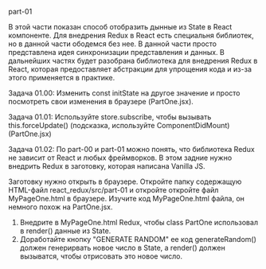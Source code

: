 part-01

В этой части показан способ отобразить дынные из State в React компоненте.
Для внедрения Redux в React есть специальня библиотек, но в данной части ободемся без нее.
В данной части просто представлена идея синхронизации представления и данных.
В дальнейших частях будет разобрана библиотека для внедрения Redux в React,
которая предоставляет абстракции для упрощения кода и из-за этого применяется в практике.

Задача 01.00:
Изменить const initState на другое значение и просто посмотреть свои изменения в браузере (PartOne.jsx).

Задача 01.01:
Используйте store.subscribe, чтобы вызывать this.forceUpdate() (подсказка, используйте ComponentDidMount) (PartOne.jsx)

Задача 01.02:
По part-00 и part-01 можно понять, что библиотека Redux не зависит от React и любых фреймворков.
В этом задние нужно внедрить Redux в заготовку, которая написана Vanilla JS.

Заготовку нужно открыть в браузере.
Откройте папку содержащую HTML-файл react_redux/src/part-01 и откройте откройте файл MyPageOne.html в браузере.
Изучите код MyPageOne.html файла, он немного похож на PartOne.jsx. 

1) Внедрите в MyPageOne.html Redux, чтобы class PartOne использовал в render() данные из State. 
2) Доработайте кнопку "GENERATE RANDOM" ее код generateRandom() должен генерирвать новое число в State,
   а render() должен вызыватся, чтобы отрисовать это новое число.